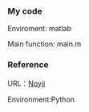 ### My code

Enviroment: matlab

Main function: main.m

### Reference

URL：[Noyii](https://github.com/Noyii/Computer-Vision-Representation-and-Recognition/tree/cfe7ec56af5a5e31344c1991b4aa61e1c4452329/assignment3/171860607)

Environment:Python